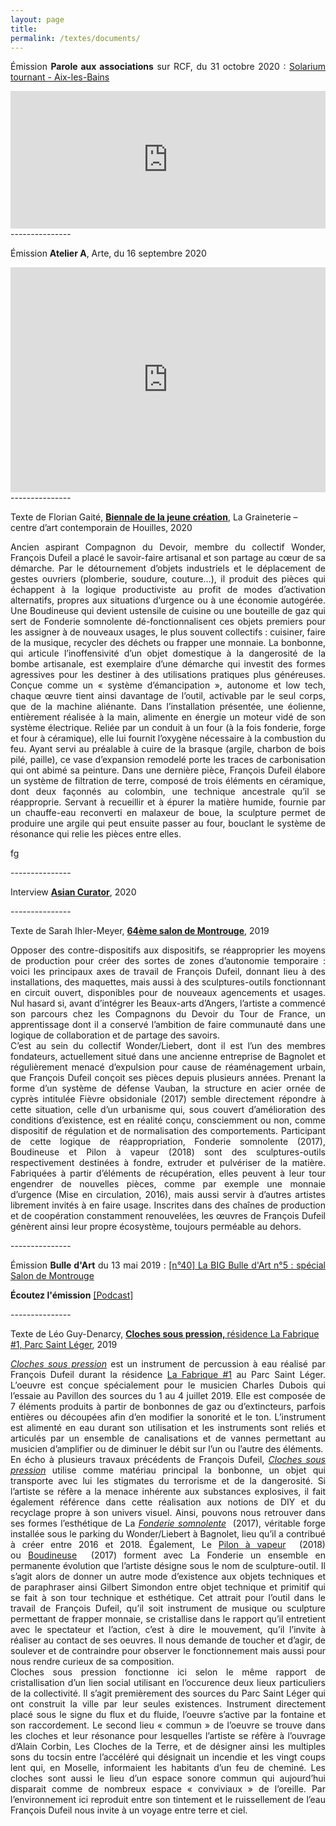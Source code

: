 ```yaml
---
layout: page
title: 
permalink: /textes/documents/
---
```


<p style="text-align:justify">
Émission <span style="font-weight: bold;">Parole aux associations</span> sur RCF, du 31 octobre 2020 : <a href="#" onclick='window.open("https://rcf.fr/vie-quotidienne/vie-pratique/solarium-tournant-aix-les-bains");return false;'>Solarium tournant - Aix-les-Bains</a>
</p>

<iframe src="https://rcf.fr/embed/2501884" frameborder="0" width="100%" height="220" ></iframe>

<br/>
<span style="font-color: #272727;">---------------</span> 
<br/>

<p style="text-align:justify">
Émission <span style="font-weight: bold;">Atelier A</span>, Arte, du 16 septembre 2020
</p>

<iframe src="https://www.arte.tv/player/v5/index.php?json_url=https%3A%2F%2Fapi.arte.tv%2Fapi%2Fplayer%2Fv2%2Fconfig%2Ffr%2F094929-009-A&lang=fr&autoplay=true&mute=0" width="100%" height="360" frameborder="0" webkitallowfullscreen mozallowfullscreen allowfullscreen></iframe> 

<br/>
<span style="font-color: #272727;">---------------</span> 
<br/>

Texte de Florian Gaité, <span style="font-weight: bold;"><a href="#" onclick='window.open("https://lagraineterie.ville-houilles.fr/biennale-de-la-jeune-creation");return false;'>Biennale de la jeune création</a></span>, La Graineterie – centre d’art contemporain de Houilles, 2020 

<p style="text-align:justify">
Ancien aspirant Compagnon du Devoir, membre du collectif Wonder, François Dufeil a placé le savoir-faire artisanal et son partage au cœur de sa démarche. Par le détournement d’objets industriels et le déplacement de gestes ouvriers (plomberie, soudure, couture…), il produit des pièces qui échappent à la logique productiviste au profit de modes d’activation alternatifs, propres aux situations d’urgence ou à une économie autogérée. Une Boudineuse qui devient ustensile de cuisine ou une bouteille de gaz qui sert de Fonderie somnolente dé-fonctionnalisent ces objets premiers pour les assigner à de nouveaux usages, le plus souvent collectifs : cuisiner, faire de la musique, recycler des déchets ou frapper une monnaie. La bonbonne, qui articule l’inoffensivité d’un objet domestique à la dangerosité de la bombe artisanale, est exemplaire d’une démarche qui investit des formes agressives pour les destiner à des utilisations pratiques plus généreuses. Conçue comme un « système d’émancipation », autonome et low tech, chaque œuvre tient ainsi davantage de l’outil, activable par le seul corps, que de la machine aliénante. Dans l’installation présentée, une éolienne, entièrement réalisée à la main, alimente en énergie un moteur vidé de son système électrique. Reliée par un conduit à un four (à la fois fonderie, forge et four à céramique), elle lui fournit l’oxygène nécessaire à la combustion du feu. Ayant servi au préalable à cuire de la brasque (argile, charbon de bois pilé, paille), ce vase d’expansion remodelé porte les traces de carbonisation qui ont abimé sa peinture. Dans une dernière pièce, François Dufeil élabore un système de filtration de terre, composé de trois éléments en céramique, dont deux façonnés au colombin, une technique ancestrale qu’il se réapproprie. Servant à recueillir et à épurer la matière humide, fournie par un chauffe-eau reconverti en malaxeur de boue, la sculpture permet de produire une argile qui peut ensuite passer au four, bouclant le système de résonance qui relie les pièces entre elles. 

fg
</p>

<span style="font-color: #272727;">---------------</span> 
<br/>

Interview <span style="font-weight: bold;"><a href="#" onclick='window.open("http://asiancurator.com/francois-dufeil/
");return false;'>Asian Curator</a></span>, 2020

<span style="font-color: #272727;">---------------</span> 
<br/>

Texte de Sarah Ihler-Meyer, <span style="font-weight: bold;"><a href="#" onclick='window.open("http://www.salondemontrouge.com/1039-francois-dufeil.htm");return false;'>64ème salon de Montrouge</a></span>, 2019 

<p style="text-align:justify">
Opposer des contre-dispositifs aux dispositifs, se réapproprier les moyens de production pour créer des sortes de zones d’autonomie temporaire : voici les principaux axes de travail de François Dufeil, donnant lieu à des installations, des maquettes, mais aussi à des sculptures-outils fonctionnant en circuit ouvert, disponibles pour de nouveaux agencements et usages. Nul hasard si, avant d’intégrer les Beaux-arts d’Angers, l’artiste a commencé son parcours chez les Compagnons du Devoir du Tour de France, un apprentissage dont il a conservé l’ambition de faire communauté dans une logique de collaboration et de partage des savoirs.
<br/>
C’est au sein du collectif Wonder/Liebert, dont il est l’un des membres fondateurs, actuellement situé dans une ancienne entreprise de Bagnolet et régulièrement menacé d’expulsion pour cause de réaménagement urbain, que François Dufeil conçoit ses pièces depuis plusieurs années. Prenant la forme d’un système de défense Vauban, la structure en acier ornée de cyprès intitulée Fièvre obsidoniale (2017) semble directement répondre à cette situation, celle d’un urbanisme qui, sous couvert d’amélioration des conditions d’existence, est en réalité conçu, consciemment ou non, comme dispositif de régulation et de normalisation des comportements. Participant de cette logique de réappropriation, Fonderie somnolente (2017), Boudineuse et Pilon à vapeur (2018) sont des sculptures-outils respectivement destinées à fondre, extruder et pulvériser de la matière. Fabriquées à partir d’éléments de récupération, elles peuvent à leur tour engendrer de nouvelles pièces, comme par exemple une monnaie d’urgence (Mise en circulation, 2016), mais aussi servir à d’autres artistes librement invités à en faire usage. Inscrites dans des chaînes de production et de coopération constamment renouvelées, les œuvres de François Dufeil génèrent ainsi leur propre écosystème, toujours perméable au dehors.
</p>

<span style="font-color: #272727;">---------------</span> 
<br/>

<p style="text-align:justify">
Émission <span style="font-weight: bold;">Bulle d'Art</span> du 13 mai 2019 : <a href="#" onclick='window.open("https://podcast.ausha.co/bulle-d-art/bba5?fbclid=IwAR0JtgmUINOGcCnIIU4FA3UGqjfvMCgK5sDvHbc9ZubKQuWcSeVB2wyyHXM");return false;'>[n°40] La BIG Bulle d'Art n°5 : spécial Salon de Montrouge</a>
</p>
<p style="text-align:justify">
<span style="font-weight: bold;">Écoutez l'émission</span> <a href="#" onclick='window.open("https://file.ausha.co/pxfy9yXBomaozVmNk3zMbj08cHvB3KnFsOtlnC1I.mp3?token=C6Y4qd83D-et1lXfiP2zlg&expires=1605914380");return false;'>[Podcast]</a>
</p>

<span style="font-color: #272727;">---------------</span> 
<br/>

Texte de Léo Guy-Denarcy, <span style="font-weight: bold;"><a href="{{ site.baseurl }}/2015/10/23/Cloches-sous-pression/">Cloches sous pression, </a></span><a href="#" onclick='window.open("http://www.parcsaintleger.fr/portfolio/cloches-sous-pression/");return false;'>résidence La Fabrique #1, Parc Saint Léger</a>, 2019 

<p style="text-align:justify">
<span style="font-style: italic;"><a href="{{ site.baseurl }}/2015/10/23/Cloches-sous-pression/">Cloches sous pression</a></span>  est un instrument de percussion à eau réalisé par François Dufeil durant la résidence <a href="#" onclick='window.open("http://www.parcsaintleger.fr/portfolio/cloches-sous-pression/");return false;'>La Fabrique #1</a> au Parc Saint Léger. L’oeuvre est conçue spécialement pour le musicien Charles Dubois qui l’essaie au Pavillon des sources du 1 au 4 juillet 2019. Elle est composée de 7 éléments produits à partir de bonbonnes de gaz ou d’extincteurs, parfois entières ou découpées afin d’en modifier la sonorité et le ton. L’instrument est alimenté en eau durant son utilisation et les instruments sont reliés et articulés par un ensemble de canalisations et de vannes permettant au musicien d’amplifier ou de diminuer le débit sur l’un ou l’autre des éléments.
<br/>
En écho à plusieurs travaux précédents de François Dufeil, <span style="font-style: italic;"><a href="{{ site.baseurl }}/2015/10/23/Cloches-sous-pression/">Cloches sous pression</a></span>  utilise comme matériau principal la bonbonne, un objet qui transporte avec lui les stigmates du terrorisme et de la dangerosité. Si l’artiste se réfère a la menace inhérente aux substances explosives, il fait également référence dans cette réalisation aux notions de DIY et du recyclage propre à son univers visuel. Ainsi, pouvons nous retrouver dans ses formes l’esthétique de La <span style="font-style: italic;"><a href="{{ site.baseurl }}/2015/10/17/Fonderie-somnolente/">Fonderie somnolente</a></span>  (2017), véritable forge installée sous le parking du Wonder/Liebert à Bagnolet, lieu qu’il a contribué à créer entre 2016 et 2018. Également, Le <span style="font-weight: style;"><a href="{{ site.baseurl }}/2015/10/19/Pilon-à-vapeur/">Pilon à vapeur</a></span>  (2018) ou <span style="font-weight: style;"><a href="{{ site.baseurl }}/2015/10/14/boudineuse/">Boudineuse</a></span>  (2017) forment avec La Fonderie un ensemble en permanente évolution que l’artiste désigne sous le nom de sculpture-outil. Il s’agit alors de donner un autre mode d’existence aux objets techniques et de paraphraser ainsi Gilbert Simondon entre objet technique et primitif qui se fait à son tour technique et esthétique. Cet attrait pour l’outil dans le travail de François Dufeil, qu’il soit instrument de musique ou sculpture permettant de frapper monnaie, se cristallise dans le rapport qu’il entretient avec le spectateur et l’action, c’est à dire le mouvement, qu’il l’invite à réaliser au contact de ses oeuvres. Il nous demande de toucher et d’agir, de soulever et de contraindre pour observer le fonctionnement mais aussi pour nous rendre curieux de sa composition. 
<br/>
Cloches sous pression fonctionne ici selon le même rapport de cristallisation d’un lien social utilisant en l’occurence deux lieux particuliers de la collectivité. Il s’agit premièrement des sources du Parc Saint Léger qui ont construit la ville par leur seules existences. Instrument directement placé sous le signe du flux et du fluide, l’oeuvre s’active par la fontaine et son raccordement. Le second lieu « commun » de l’oeuvre se trouve dans les cloches et leur résonance pour lesquelles l’artiste se réfère à l’ouvrage d’Alain Corbin, Les Cloches de la Terre, et de désigner ainsi les multiples sons du tocsin entre l’accéléré qui désignait un incendie et les vingt coups lent qui, en Moselle, informaient les habitants d’un feu de cheminé. Les cloches sont aussi le lieu d’un espace sonore commun qui aujourd’hui disparait comme de nombreux espace « conviviaux » de l’oreille. Par l’environnement ici reproduit entre son tintement et le ruissellement de l’eau François Dufeil nous invite à un voyage entre terre et ciel.
</p>

